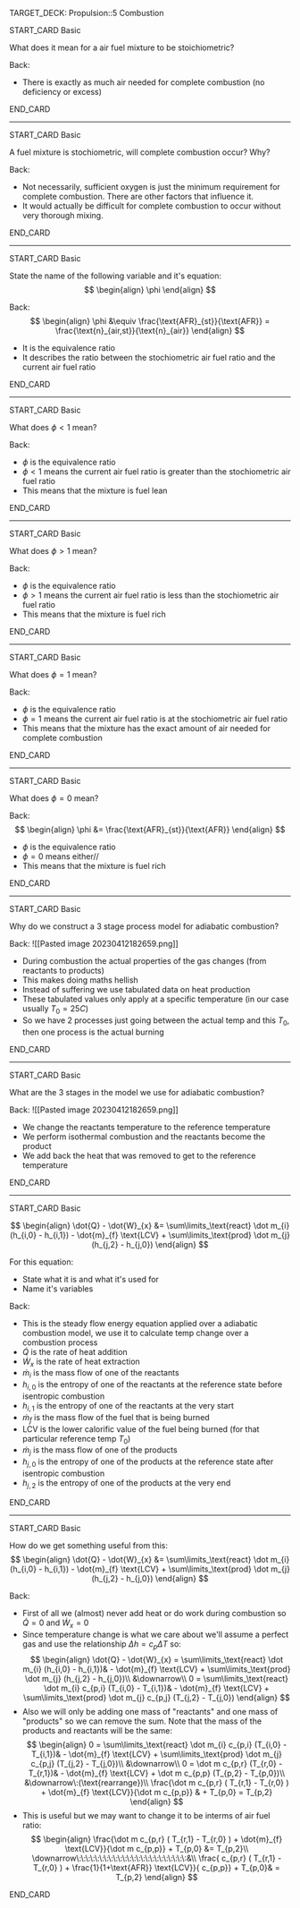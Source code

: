 TARGET_DECK: Propulsion::5 Combustion



START_CARD
Basic

What does it mean for a air fuel mixture to be stoichiometric?

Back: 
- There is exactly as much air needed for complete combustion (no deficiency or excess)

END_CARD


--------

START_CARD
Basic

A fuel mixture is stochiometric, will complete combustion occur? Why?

Back: 
- Not necessarily, sufficient oxygen is just the minimum requirement for complete combustion. There are other factors that influence it.
- It would actually be difficult for complete combustion to occur without very thorough mixing.

END_CARD


--------

START_CARD
Basic

State the name of the following variable and it's equation:
$$ \begin{align}
\phi
\end{align} $$

Back: 
$$ \begin{align}
\phi &\equiv \frac{\text{AFR}_{st}}{\text{AFR}} = \frac{\text{n}_{air,st}}{\text{n}_{air}}
\end{align} $$
- It is the equivalence ratio
- It describes the ratio between the stochiometric air fuel ratio and the current air fuel ratio

END_CARD


--------

START_CARD
Basic

What does $\phi<1$ mean?

Back: 
- $\phi$ is the equivalence ratio
- $\phi<1$ means the current air fuel ratio is greater than the stochiometric air fuel ratio
- This means that the mixture is fuel lean

END_CARD



--------

START_CARD
Basic

What does $\phi>1$ mean?

Back: 
- $\phi$ is the equivalence ratio
- $\phi>1$ means the current air fuel ratio is less than the stochiometric air fuel ratio
- This means that the mixture is fuel rich

END_CARD



--------

START_CARD
Basic

What does $\phi=1$ mean?

Back: 
- $\phi$ is the equivalence ratio
- $\phi=1$ means the current air fuel ratio is at the stochiometric air fuel ratio
- This means that the mixture has the exact amount of air needed for complete combustion

END_CARD



--------

START_CARD
Basic

What does $\phi=0$ mean?

Back: 
$$ \begin{align}
\phi &= \frac{\text{AFR}_{st}}{\text{AFR}}
\end{align} $$
- $\phi$ is the equivalence ratio
- $\phi=0$ means either//
- This means that the mixture is fuel rich

END_CARD



--------

START_CARD
Basic

Why do we construct a 3 stage process model for adiabatic  combustion?

Back: 
![[Pasted image 20230412182659.png]]
- During combustion the actual properties of the gas changes (from reactants to products)
- This makes doing maths hellish
- Instead of suffering we use tabulated data on heat production
- These tabulated values only apply at a specific temperature (in our case usually $T_{0}=25C$)
- So we have 2 processes just going between the actual temp and this $T_{0}$, then one process is the actual burning


END_CARD


--------

START_CARD
Basic

What are the 3 stages in the model we use for adiabatic combustion?

Back: 
![[Pasted image 20230412182659.png]]
- We change the reactants temperature to the reference temperature
- We perform isothermal combustion and the reactants become the product
- We add back the heat that was removed to get to the reference temperature

END_CARD



--------

START_CARD
Basic

$$ \begin{align}
\dot{Q} - \dot{W}_{x} &= \sum\limits_\text{react} \dot m_{i} (h_{i,0} - h_{i,1}) - \dot{m}_{f} \text{LCV} + \sum\limits_\text{prod} \dot m_{j} (h_{j,2}  - h_{j,0})
\end{align} $$

For this equation:
- State what it is and what it's used for
- Name it's variables

Back: 
- This is the steady flow energy equation applied over a adiabatic combustion model, we use it to calculate temp change over a combustion process
- $\dot{Q}$ is the rate of heat addition
- $\dot{W}_{x}$ is the rate of heat extraction
- $\dot m_{i}$ is the mass flow of one of the reactants
- $h_{i,0}$ is the entropy of one of the reactants at the reference state before isentropic combustion
- $h_{i,1}$ is the entropy of one of the reactants at the very start
- $\dot m_{f}$ is the mass flow of the fuel that is being burned
- $\text{LCV}$ is the lower calorific value of the fuel being burned (for that particular reference temp $T_{0}$)
- $\dot m_{j}$ is the mass flow of one of the products
- $h_{j,0}$ is the entropy of one of the products at the reference state after isentropic combustion
- $h_{j,2}$ is the entropy of one of the products at the very end

END_CARD




--------

START_CARD
Basic

How do we get something useful from this:
$$ \begin{align}
\dot{Q} - \dot{W}_{x} &= \sum\limits_\text{react} \dot m_{i} (h_{i,0} - h_{i,1}) - \dot{m}_{f} \text{LCV} + \sum\limits_\text{prod} \dot m_{j} (h_{j,2}  - h_{j,0})
\end{align} $$

Back: 
- First of all we (almost) never add heat or do work during combustion so $\dot{Q}=0$ and $\dot{W}_{x}=0$
- Since temperature change is what we care about we'll assume a perfect gas and use the relationship $\Delta h=c_{p} \Delta T$ so:
$$ \begin{align}
\dot{Q} - \dot{W}_{x} = \sum\limits_\text{react} \dot m_{i} (h_{i,0} - h_{i,1})& - \dot{m}_{f} \text{LCV} + \sum\limits_\text{prod} \dot m_{j} (h_{j,2}  - h_{j,0})\\
&\downarrow\\
0 = \sum\limits_\text{react} \dot m_{i} c_{p,i} (T_{i,0} - T_{i,1})& - \dot{m}_{f} \text{LCV} + \sum\limits_\text{prod} \dot m_{j} c_{p,j} (T_{j,2}  - T_{j,0})
\end{align} $$
- Also we will only be adding one mass of "reactants" and one mass of "products" so we can remove the sum. Note that the mass of the products and reactants will be the same:
$$ \begin{align}
0 = \sum\limits_\text{react} \dot m_{i} c_{p,i} (T_{i,0} - T_{i,1})& - \dot{m}_{f} \text{LCV} + \sum\limits_\text{prod} \dot m_{j} c_{p,j} (T_{j,2}  - T_{j,0})\\
&\downarrow\\
0 = \dot m  c_{p,r} (T_{r,0} - T_{r,1})& - \dot{m}_{f} \text{LCV} +  \dot m  c_{p,p} (T_{p,2}  - T_{p,0})\\
&\downarrow\:(\text{rearrange})\\
\frac{\dot m  c_{p,r} ( T_{r,1} - T_{r,0} ) + \dot{m}_{f} \text{LCV}}{\dot m  c_{p,p}} & + T_{p,0} =  T_{p,2}  
\end{align} $$
- This is useful but we may want to change it to be interms of air fuel ratio:
$$ \begin{align}
\frac{\dot m c_{p,r} ( T_{r,1} - T_{r,0} ) + \dot{m}_{f} \text{LCV}}{\dot m  c_{p,p}}   + T_{p,0} &=  T_{p,2}\\
\downarrow\:\:\:\:\:\:\:\:\:\:\:\:\:\:\:\:\:\:\:\:\:\:\:\:&\\
\frac{  c_{p,r} ( T_{r,1} - T_{r,0} ) + \frac{1}{1+\text{AFR}} \text{LCV}}{  c_{p,p}}   + T_{p,0}& =  T_{p,2}  
\end{align} $$

END_CARD




